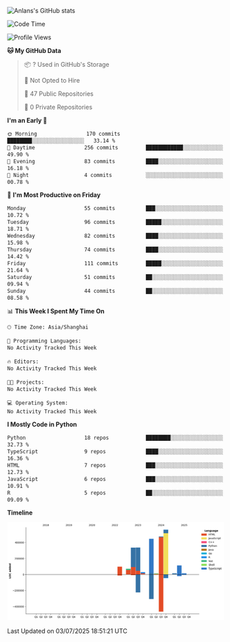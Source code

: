<!-- ![Anlans's GitHub stats](https://github-readme-stats.vercel.app/api?username=Anlans) -->
![Anlans's GitHub stats](https://github-readme-stats.vercel.app/api?username=Anlans&rank_icon=github)

<!--START_SECTION:waka-->
![Code Time](http://img.shields.io/badge/Code%20Time-0%20secs-blue)

![Profile Views](http://img.shields.io/badge/Profile%20Views-0-blue)

**🐱 My GitHub Data** 

> 📦 ? Used in GitHub's Storage 
 > 
> 🚫 Not Opted to Hire
 > 
> 📜 47 Public Repositories 
 > 
> 🔑 0 Private Repositories 
 > 
**I'm an Early 🐤** 

```text
🌞 Morning                170 commits         ████████░░░░░░░░░░░░░░░░░   33.14 % 
🌆 Daytime                256 commits         ████████████░░░░░░░░░░░░░   49.90 % 
🌃 Evening                83 commits          ████░░░░░░░░░░░░░░░░░░░░░   16.18 % 
🌙 Night                  4 commits           ░░░░░░░░░░░░░░░░░░░░░░░░░   00.78 % 
```
📅 **I'm Most Productive on Friday** 

```text
Monday                   55 commits          ███░░░░░░░░░░░░░░░░░░░░░░   10.72 % 
Tuesday                  96 commits          █████░░░░░░░░░░░░░░░░░░░░   18.71 % 
Wednesday                82 commits          ████░░░░░░░░░░░░░░░░░░░░░   15.98 % 
Thursday                 74 commits          ████░░░░░░░░░░░░░░░░░░░░░   14.42 % 
Friday                   111 commits         █████░░░░░░░░░░░░░░░░░░░░   21.64 % 
Saturday                 51 commits          ██░░░░░░░░░░░░░░░░░░░░░░░   09.94 % 
Sunday                   44 commits          ██░░░░░░░░░░░░░░░░░░░░░░░   08.58 % 
```


📊 **This Week I Spent My Time On** 

```text
🕑︎ Time Zone: Asia/Shanghai

💬 Programming Languages: 
No Activity Tracked This Week

🔥 Editors: 
No Activity Tracked This Week

🐱‍💻 Projects: 
No Activity Tracked This Week

💻 Operating System: 
No Activity Tracked This Week
```

**I Mostly Code in Python** 

```text
Python                   18 repos            ████████░░░░░░░░░░░░░░░░░   32.73 % 
TypeScript               9 repos             ████░░░░░░░░░░░░░░░░░░░░░   16.36 % 
HTML                     7 repos             ███░░░░░░░░░░░░░░░░░░░░░░   12.73 % 
JavaScript               6 repos             ███░░░░░░░░░░░░░░░░░░░░░░   10.91 % 
R                        5 repos             ██░░░░░░░░░░░░░░░░░░░░░░░   09.09 % 
```



**Timeline**

![Lines of Code chart](https://raw.githubusercontent.com/Anlans/Anlans/main/assets/bar_graph.png)


 Last Updated on 03/07/2025 18:51:21 UTC
<!--END_SECTION:waka-->
